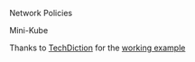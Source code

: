 
Network Policies

Mini-Kube

Thanks to [TechDiction](https://www.techdiction.com/2018/06/02/enforcing-network-policies-using-kube-router-on-aks/) for the [working example](https://github.com/marrobi/kube-router/blob/marrobi/aks-yaml/daemonset/kube-router-firewall-daemonset-aks.yaml)

